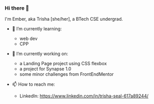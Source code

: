 ### Hi there 👋

<!--
**EmberTSeal/EmberTSeal** is a ✨ _special_ ✨ repository because its `README.md` (this file) appears on your GitHub profile.

Here are some ideas to get you started:

- 🔭 I’m currently working on ...
- 🌱 I’m currently learning ...
- 👯 I’m looking to collaborate on ...
- 🤔 I’m looking for help with ...
- 💬 Ask me about ...
- 📫 How to reach me: ...
- 😄 Pronouns: ...
- ⚡ Fun fact: ...
-->

I'm Ember, aka Trisha [she/her], a BTech CSE undergrad.

- 🌱 I’m currently learning:
  - web dev
  - CPP
  
- 🔭 I’m currently working on:
  - a Landing Page project using CSS flexbox
  - a project for Synapse 1.0
  - some minor challenges from FrontEndMentor
  
- 📫 How to reach me:
  - LinkedIn: https://www.linkedin.com/in/trisha-seal-617a89244/
